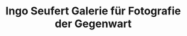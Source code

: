 ---
title: "Ingo Seufert Galerie für Fotografie der Gegenwart"
url: /muenchen/ingo-seufert-galerie-fuer-fotografie-der-gegenwart/
shop: Kunst
---